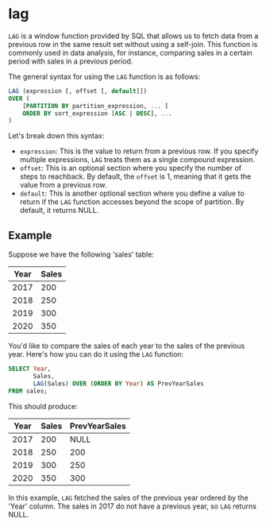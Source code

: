 # lag

`LAG` is a window function provided by SQL that allows us to fetch data from a previous row in the same result set without using a self-join. This function is commonly used in data analysis, for instance, comparing sales in a certain period with sales in a previous period. 

The general syntax for using the `LAG` function is as follows:

```sql
LAG (expression [, offset [, default]])
OVER (
    [PARTITION BY partition_expression, ... ]
    ORDER BY sort_expression [ASC | DESC], ...
)
```

Let's break down this syntax:

- `expression`: This is the value to return from a previous row. If you specify multiple expressions, `LAG` treats them as a single compound expression.
- `offset`: This is an optional section where you specify the number of steps to reachback. By default, the `offset` is 1, meaning that it gets the value from a previous row.
- `default`: This is another optional section where you define a value to return if the `LAG` function accesses beyond the scope of partition. By default, it returns NULL.

## Example 

Suppose we have the following 'sales' table:

| Year | Sales |
| ---- | ----- |
| 2017 |  200  |
| 2018 |  250  |
| 2019 |  300  |
| 2020 |  350  |

You'd like to compare the sales of each year to the sales of the previous year. Here's how you can do it using the `LAG` function:

```sql
SELECT Year,
       Sales,
       LAG(Sales) OVER (ORDER BY Year) AS PrevYearSales
FROM sales;
```

This should produce:

| Year | Sales | PrevYearSales |
| ---- | ----- | ------------- |
| 2017 |  200  |     NULL      |
| 2018 |  250  |     200       |
| 2019 |  300  |     250       |
| 2020 |  350  |     300       |

In this example, `LAG` fetched the sales of the previous year ordered by the 'Year' column. The sales in 2017 do not have a previous year, so `LAG` returns NULL.